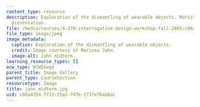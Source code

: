 ```yaml
---
content_type: resource
description: Exploration of the dismantling of wearable objects. Marissa Jahn's midterm
  presentation.
file: /media/courses/4-370-interrogative-design-workshop-fall-2005/c06a4354773225a1747e1737e76aa8ac_jahn_midterm.jpg
file_type: image/jpeg
image_metadata:
  caption: Exploration of the dismantling of wearable objects.
  credit: Image courtesy of Marissa Jahn.
  image-alt: Jahn midterm.
learning_resource_types: []
ocw_type: OCWImage
parent_title: Image Gallery
parent_type: CourseSection
resourcetype: Image
title: jahn_midterm.jpg
uid: c06a4354-7732-25a1-747e-1737e76aa8ac
---
```

